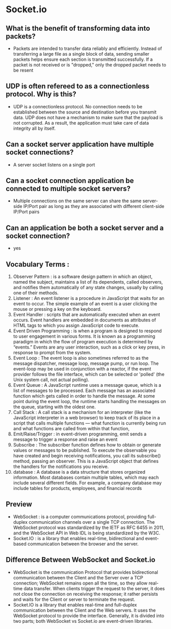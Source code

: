 # Socket.io

## What is the benefit of transforming data into packets? 

  * Packets are intended to transfer data reliably and efficiently. Instead of transferring a large file as a single block of data, sending smaller packets helps ensure each section is transmitted successfully. If a packet is not received or is "dropped," only the dropped packet needs to be resent

## UDP is often refereed to as a connectionless protocol. Why is this? 

  * UDP is a connectionless protocol. No connection needs to be established between the source and destination before you transmit data. UDP does not have a mechanism to make sure that the payload is not corrupted. As a result, the application must take care of data integrity all by itself.

## Can a socket server application have multiple socket connections? 

  * A server socket listens on a single port 

## Can a socket connection application be connected to multiple socket servers? 

  * Multiple connections on the same server can share the same server-side IP/Port pair as long as they are associated with different client-side IP/Port pairs

## Can an application be both a socket server and a socket connection? 

  * yes


## Vocabulary Terms : 

  1. Observer Pattern : is a software design pattern in which an object, named the subject, maintains a list of its dependents, called observers, and notifies them automatically of any state changes, usually by calling one of their methods.
  2. Listener : An event listener is a procedure in JavaScript that waits for an event to occur. The simple example of an event is a user clicking the mouse or pressing a key on the keyboard.
  3. Event Handler : scripts that are automatically executed when an event occurs. Event handlers are embedded in documents as attributes of HTML tags to which you assign JavaScript code to execute.
  4. Event Driven Programming : is when a program is designed to respond to user engagement in various forms. It is known as a programming paradigm in which the flow of program execution is determined by “events.” Events are any user interaction, such as a click or key press, in response to prompt from the system.
  5. Event Loop : The event loop is also sometimes referred to as the message dispatcher, message loop, message pump, or run loop. The event-loop may be used in conjunction with a reactor, if the event provider follows the file interface, which can be selected or 'polled' (the Unix system call, not actual polling).
  6. Event Queue : A JavaScript runtime uses a message queue, which is a list of messages to be processed. Each message has an associated function which gets called in order to handle the message. At some point during the event loop, the runtime starts handling the messages on the queue, starting with the oldest one.
  7. Call Stack : A call stack is a mechanism for an interpreter (like the JavaScript interpreter in a web browser) to keep track of its place in a script that calls multiple functions — what function is currently being run and what functions are called from within that function,
  8. Emit/Raise/Trigger : in event-driven programming, emit sends a message to trigger a response and raise an event
  9. Subscribe : The subscriber function defines how to obtain or generate values or messages to be published. To execute the observable you have created and begin receiving notifications, you call its subscribe() method, passing an observer. This is a JavaScript object that defines the handlers for the notifications you receive.
  10. database : A database is a data structure that stores organized information. Most databases contain multiple tables, which may each include several different fields. For example, a company database may include tables for products, employees, and financial records


## Preview 

* WebSocket :  is a computer communications protocol, providing full-duplex communication channels over a single TCP connection. The WebSocket protocol was standardized by the IETF as RFC 6455 in 2011, and the WebSocket API in Web IDL is being standardized by the W3C.
* Socket.IO : is a library that enables real-time, bidirectional and event-based communication between the browser and the server.

## Difference Between WebSocket and Socket.io 

 * WebSocket is the communication Protocol that provides bidirectional communication between the Client and the Server over a TCP connection; WebSocket remains open all the time, so they allow real-time data transfer. When clients trigger the request to the server, it does not close the connection on receiving the response; it rather persists and waits for the Client or server to terminate the request.
 * Socket.IO is a library that enables real-time and full-duplex communication between the Client and the Web servers. It uses the WebSocket protocol to provide the interface. Generally, it is divided into two parts; both WebSocket vs Socket.io are event-driven libraries.



